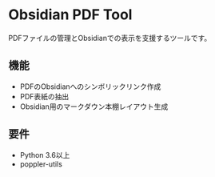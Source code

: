# Obsidian PDF Tool

PDFファイルの管理とObsidianでの表示を支援するツールです。

## 機能
- PDFのObsidianへのシンボリックリンク作成
- PDF表紙の抽出
- Obsidian用のマークダウン本棚レイアウト生成

## 要件
- Python 3.6以上
- poppler-utils
